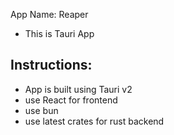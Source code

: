App Name: Reaper

- This is Tauri App

## Instructions:

- App is built using Tauri v2
- use React for frontend
- use bun
- use latest crates for rust backend
